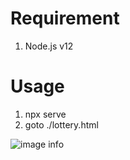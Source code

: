 # Requirement

1. Node.js v12

# Usage

1. npx serve
2. goto ./lottery.html

![image info](https://user-images.githubusercontent.com/11001914/100971538-1af8f800-3572-11eb-8395-19370e3455c5.png)

